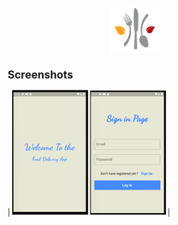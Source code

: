 <p align="center"> 
  <tr>
     <td><img src="/assets/icon.png" width=100 ></td>
  </tr>
 </p>
 
 ## Screenshots
 | <img src="./assets/app_image/img-1.png" width=150> <img src="./assets/app_image/img-2.png" width=150> |

